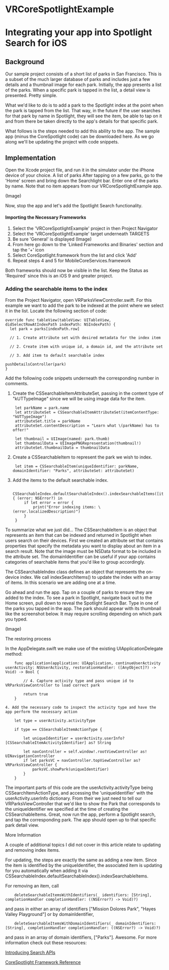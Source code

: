 # VRCoreSpotlightExample

# Integrating your app into Spotlight Search for iOS

## Background

Our sample project consists of a short list of parks in San Francisco. This is a subset of the much larger database of parks and includes just a few details and a thumbnail image for each park. Initially, the app presents a list of the parks. When a specific park is tapped in the list, a detail view is presented. Pretty simple. 

What we'd like to do is to add a park to the Spotlight index at the point when the park is tapped from the list. That way, in the future if the user searches for that park by name in Spotlight, they will see the item, be able to tap on it and from there be taken directly to the app's details for that specific park. 

What follows is the steps needed to add this ability to the app. The sample app (minus the CoreSpotlight code) can be downloaded here. As we go along we'll be updating the project with code snippets. 

## Implementation

Open the Xcode project file, and run it in the simulator under the iPhone device of your choice. A list of parks After tapping on a few parks, go to the 'Home' screen and bring down the Searchlight bar. Enter one of the parks by name. Note that no item appears from our VRCoreSpotlightExample app.

(Image)

Now, stop the app and let's add the Spotlight Search functionality.

#### Importing the Necessary Frameworks

1. Select the 'VRCoreSpotlightExample' project in then Project Navigator
2. Select the 'VRCoreSpotlightExample' target underneath TARGETS
3. Be sure 'General' is displayed (Image)
4. From here go down to the 'Linked Frameworks and Binaries' section and tap the '+' icon
5. Select CoreSpotlight.framework from the list and click 'Add'
6. Repeat steps 4 and 5 for MobileCoreServices.framework

Both frameworks should now be visible in the list. Keep the Status as 'Required' since this is an iOS 9 and greater project.

### Adding the searchable items to the index

From the Project Navigator, open VRParksViewController.swift. For this example we want to add the park to be indexed at the point where we select it in the list. Locate the following section of code: 

    override func tableView(tableView: UITableView, didSelectRowAtIndexPath indexPath: NSIndexPath) {
      let park = parks[indexPath.row]

      // 1. Create attribute set with desired metadata for the index item

      // 2. Create item with unique id, a domain id, and the attribute set

      // 3. Add item to default searchable index

    pushDetailsController(park)
    }

Add the following code snippets underneath the corresponding number in comments.

1. Create the CSSearchableItemAttributeSet, passing in the content type of "kUTTypeImage" since we will be using image data for the item.
 
		let parkName = park.name
		let attributeSet = CSSearchableItemAttributeSet(itemContentType: "kUTTypeImage")
		attributeSet.title = parkName
		attributeSet.contentDescription = "Learn what \(parkName) has to offer!"
    
		let thumbnail = UIImage(named: park.thumb)
		let thumbnailData = UIImagePNGRepresentation(thumbnail!)
		attributeSet.thumbnailData = thumbnailData
  
2. Create a CSSearchableItem to represent the park we wish to index.

		let item = CSSearchableItem(uniqueIdentifier: parkName, domainIdentifier: "Parks", attributeSet: attributeSet)
    
3. Add the items to the default searchable index.

		CSSearchableIndex.defaultSearchableIndex().indexSearchableItems([item]) { (error: NSError?) in
			if let error = error {
				print("Error indexing items: \(error.localizedDescription)")
			}
		}

To summarize what we just did...
The CSSearchableItem is an object that represents an item that can be indexed and returned in Spotlight when users search on their devices. First we created an attribute set that contains properties that specify the metadata you want to display about an item in a search result. Note that the image must be NSData format to be included in the attribute set. The domainIdentifier can be useful if your app contains categories of searchable items that you'd like to group accordingly.

The CSSearchableIndex class defines an object that represents the on-device index. We call indexSearchItems() to update the index with an array of items. In this scenario we are adding one at a time.

Go ahead and run the app. Tap on a couple of parks to ensure they are added to the index. To see a park in Spotlight, navigate back out to the Home screen, pull down to reveal the Spotlight Search Bar. Type in one of the parks you tapped in the app. The park should appear with its thumbnail like the screenshot below. It may require scrolling depending on which park you typed.

(Image)

The restoring process 

In the AppDelegate.swift we make use of the existing UIApplicationDelegate method:

		func application(application: UIApplication, continueUserActivity userActivity: NSUserActivity, restorationHandler: ([AnyObject]?) -> Void) -> Bool {
    
			// 4. Capture activity type and pass unique id to VRParksViewController to load correct park
    
			return true
		}

    4. Add the necessary code to inspect the activity type and have the app perform the necessary action
    
		let type = userActivity.activityType
    
		if type == CSSearchableItemActionType {
    
			let uniqueIdentifier = userActivity.userInfo?[CSSearchableItemActivityIdentifier] as? String
    
			let navController = self.window!.rootViewController as! UINavigationController
			if let parksVC = navController.topViewController as? VRParksViewController {
				parksVC.showPark(uniqueIdentifier)
			}
		}

The important parts of this code are the userActivity.activityType being CSSearchItemActionType, and accessing the 'uniqueIdentifier' with the userActivity.userInfo dictionary. From their we just need to tell our VRParksViewController that we'd like to show the Park that corresponds to the uniqueIdentifier we specified at the time of creating the CSSearchableItems. Great, now run the app, perform a Spotlight search, and tap the corresponding park. The app should open up to that specific park detail view.

More Information

A couple of additional topics I did not cover in this article relate to updating and removing index items.

For updating, the steps are exactly the same as adding a new item. Since the item is identified by the uniqueIdentifier, the associated item is updating for you automatically when adding it via CSSearchableIndex.defaultSearchableIndex().indexSearchableItems.

For removing an item, call

		deleteSearchableItemsWithIdentifiers(_ identifiers: [String], completionHandler completionHandler: ((NSError?) -> Void)?) 
		
and pass in either an array of identifiers ["Mission Dolores Park", "Hayes Valley Playground"] or by domainIdentifier,

		deleteSearchableItemsWithDomainIdentifiers(_ domainIdentifiers: [String], completionHandler completionHandler: ((NSError?) -> Void)?) 
		
and pass in an array of domain identifiers, ["Parks"]. Awesome. For more information check out these resources:

[Introducing Search APIs](https://developer.apple.com/videos/play/wwdc2015/709/)

[CoreSpotlight Framework Reference](https://developer.apple.com/library/ios/documentation/CoreSpotlight/Reference/CoreSpotlight_Framework/)
